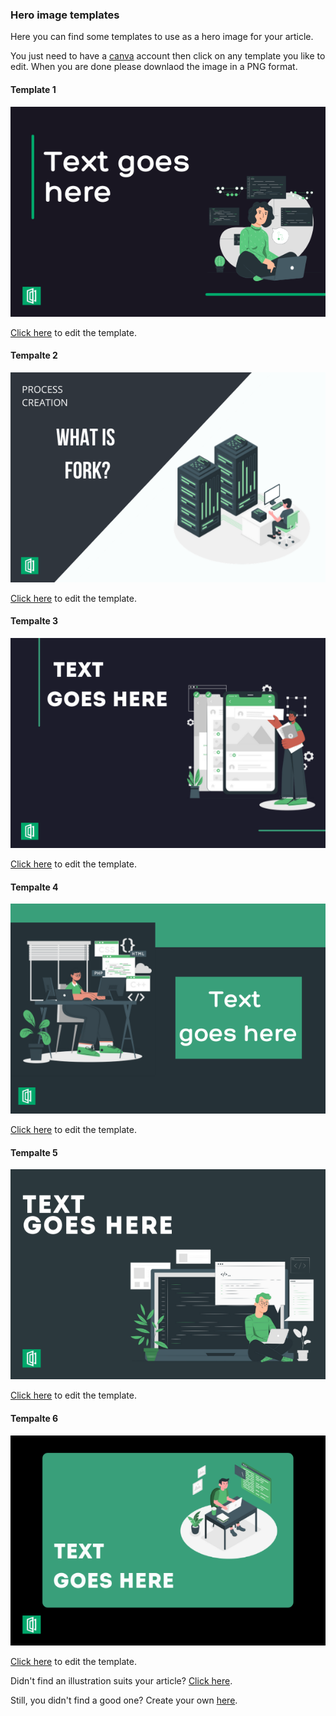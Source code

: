 ### Hero image templates
Here you can find some templates to use as a hero image for your article.

You just need to have a [canva](https://www.canva.com/) account then click on any template you like to edit. When you are done please downlaod the image in a PNG format.

#### Template 1

![Template 1](https://github.com/ahmadmardeni1/Canva/blob/main/Template%201.png)

[Click here](https://www.canva.com/design/DAEZxNJY7ro/cSBuYOb2VJqbbzBH4bSsdA/view?utm_content=DAEZxNJY7ro&utm_campaign=designshare&utm_medium=link&utm_source=sharebutton&mode=preview) to edit the template.

#### Tempalte 2

![Template 2](https://github.com/ahmadmardeni1/Canva/blob/main/Template%202.png)

[Click here](https://www.canva.com/design/DAEZxTw0cjg/amyUyXjukHFvf98w7wxXCw/view?utm_content=DAEZxTw0cjg&utm_campaign=designshare&utm_medium=link&utm_source=sharebutton&mode=preview) to edit the template.


#### Tempalte 3

![Template 3](https://github.com/ahmadmardeni1/Canva/blob/main/Template%203.png)

[Click here](https://www.canva.com/design/DAEZxcpCC1c/BMx_CKPBK7Uj5s7sRSImLg/view?utm_content=DAEZxcpCC1c&utm_campaign=designshare&utm_medium=link&utm_source=sharebutton&mode=preview) to edit the template.


#### Tempalte 4

![Template 4](https://github.com/ahmadmardeni1/Canva/blob/main/Template_4.png)

[Click here](https://www.canva.com/design/DAEZxWoam4g/IdMccgGRnwbfEgkeEApGCw/view?utm_content=DAEZxWoam4g&utm_campaign=designshare&utm_medium=link&utm_source=sharebutton&mode=preview) to edit the template.


#### Tempalte 5

![Template 5](https://github.com/ahmadmardeni1/Canva/blob/main/Template%205.png)

[Click here](https://www.canva.com/design/DAEZxUCNCPo/_S4BRub9hWrN--jvFIbNzw/view?utm_content=DAEZxUCNCPo&utm_campaign=designshare&utm_medium=link&utm_source=sharebutton&mode=preview) to edit the template.



#### Tempalte 6

![Template 6](https://github.com/ahmadmardeni1/Canva/blob/main/Template%206.png)

[Click here](https://www.canva.com/design/DAEZxTOf0CU/7QuCDbS0sqEfB3dx9HKRdg/view?utm_content=DAEZxTOf0CU&utm_campaign=designshare&utm_medium=link&utm_source=sharebutton&mode=preview) to edit the template.

Didn't find an illustration suits your article? [Click here](https://www.dropbox.com/sh/n77qu7u4lnsdl3p/AADBdAfi7UyyvCn4_L5SrcSya?dl=0).

Still, you didn't find a good one? Create your own [here](https://storyset.com/).
